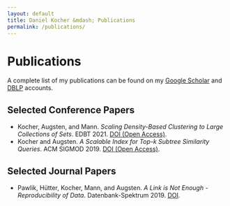 ```yaml
---
layout: default
title: Daniel Kocher &mdash; Publications
permalink: /publications/
---
```


# Publications

A complete list of my publications can be found on my [Google Scholar](https://scholar.google.at/citations?user=hg7CxUcAAAAJ&hl=en&oi=ao) and [DBLP](https://dblp.uni-trier.de/pid/190/0084.html) accounts.

## Selected Conference Papers

- Kocher, Augsten, and Mann. _Scaling Density-Based Clustering to Large Collections of Sets_. EDBT 2021. [DOI (Open Access)](https://dx.doi.org/10.5441/002/edbt.2021.11).
- Kocher and Augsten. _A Scalable Index for Top-<em>k</em> Subtree Similarity Queries_. ACM SIGMOD 2019. [DOI (Open Access)](https://dx.doi.org/10.1145/3299869.3319892).

## Selected Journal Papers

- Pawlik, H&uuml;tter, Kocher, Mann, and Augsten. _A Link is Not Enough - Reproducibility of Data_. Datenbank-Spektrum 2019. [DOI](https://dx.doi.org/10.1007/s13222-019-00317-8).
